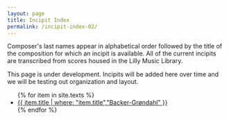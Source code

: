 ```yaml
---
layout: page
title: Incipit Index
permalink: /incipit-index-02/
---
```


<div class="toc">
  <p>Composer's last names appear in alphabetical order followed by the title of the composition for which an incipit is available. All of the current incipits are transcribed from scores housed in the Lilly Music Library.</p>
  <p>This page is under development. Incipits will be added here over time and we will be testing out organization and layout.</p>
  <ul class="texts">
 {% for item in site.texts %} 
    <li class="text-title">
  <a href="{{ site.baseurl }}{{ item.url }}">
     {{ item.title | where: "item.title","Backer-Grøndahl" }}
  </a>
</li>
  {% endfor %}

  </ul>
</div>

